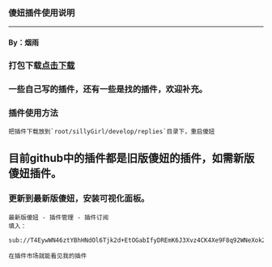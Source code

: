 ### 傻妞插件使用说明
----
#### By：烟雨
### 打包下载<a href='https://github.com/yanyuwangluo/sillygirl-plug/releases/download/1.0/sillygirl-plug-main.zip'>点击下载</a>
### 一些自己写的插件，还有一些是找的插件，欢迎补充。
### 插件使用方法
```
把插件下载放到`root/sillyGirl/develop/replies`目录下，重启傻妞
```
## 目前github中的插件都是旧版傻妞的插件，如需新版傻妞插件。
### 更新到最新版傻妞，安装可视化面板。
```
最新版傻妞 - 插件管理 - 插件订阅 
填入：

sub://T4EywWN46ztYBhHNdOl6Tjk2d+EtOGabIfyDREmK6J3Xvz4CK4Xe9F8q92WNeXok2H0tTGu8w2CytC7DVdiaFqr4Pa7eOcsXITA7ZhT0CjtgJ4kEL00xNYR4GkVkGmhp

在插件市场就能看见我的插件
```
